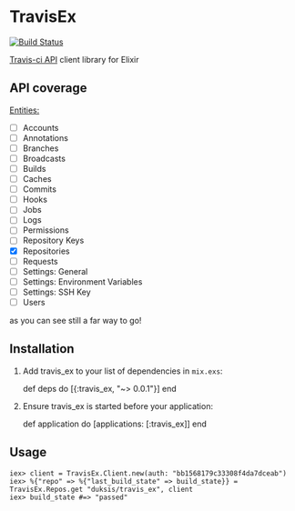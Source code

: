 # TravisEx

[![Build Status](https://travis-ci.org/duksis/travis_ex.svg?branch=master)](https://travis-ci.org/duksis/travis_ex)

[Travis-ci API](https://docs.travis-ci.com/api) client library for Elixir

## API coverage

[Entities:](https://docs.travis-ci.com/api?http#entities)
  * [ ] Accounts
  * [ ] Annotations
  * [ ] Branches
  * [ ] Broadcasts
  * [ ] Builds
  * [ ] Caches
  * [ ] Commits
  * [ ] Hooks
  * [ ] Jobs
  * [ ] Logs
  * [ ] Permissions
  * [ ] Repository Keys
  * [x] Repositories
  * [ ] Requests
  * [ ] Settings: General
  * [ ] Settings: Environment Variables
  * [ ] Settings: SSH Key
  * [ ] Users

  as you can see still a far way to go!

## Installation

  1. Add travis_ex to your list of dependencies in `mix.exs`:

        def deps do
          [{:travis_ex, "~> 0.0.1"}]
        end

  2. Ensure travis_ex is started before your application:

        def application do
          [applications: [:travis_ex]]
        end

## Usage

```iex
iex> client = TravisEx.Client.new(auth: "bb1568179c33308f4da7dceab")
iex> %{"repo" => %{"last_build_state" => build_state}} = TravisEx.Repos.get "duksis/travis_ex", client
iex> build_state #=> "passed"
```
